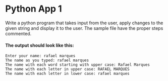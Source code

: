 # Python App 1

Write a python program that takes input from the user, apply changes to the given string and display it to the user. The sample file have the proper steps commented.


#### The output should look like this:
    Enter your name: rafael marques
    The name as you typed: rafael marques
    The name with each word starting with upper case: Rafael Marques
    The name with each letter in upper case: RAFAEL MARQUES
    The name with each letter in lower case: rafael marques